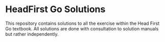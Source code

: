 # HeadFirst Go Solutions

This repository contains solutions to all the exercise within the Head First Go textbook. All solutions are done with consultation to solution manuals but rather independently.